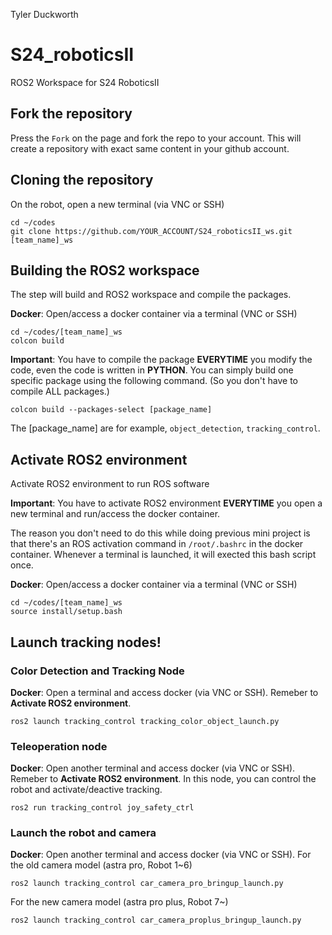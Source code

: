 Tyler Duckworth
# S24_roboticsII
ROS2 Workspace for S24 RoboticsII

## Fork the repository

Press the `Fork` on the page and fork the repo to your account. This will create a repository with exact same content in your github account.

## Cloning the repository 
On the robot, open a new terminal (via VNC or SSH)
```
cd ~/codes
git clone https://github.com/YOUR_ACCOUNT/S24_roboticsII_ws.git [team_name]_ws
```

## Building the ROS2 workspace
The step will build and ROS2 workspace and compile the packages.

**Docker**: Open/access a docker container via a terminal (VNC or SSH)
```
cd ~/codes/[team_name]_ws
colcon build
```

**Important**: You have to compile the package **EVERYTIME** you modify the code, even the code is written in **PYTHON**. You can simply build one specific package using the following command. (So you don't have to compile ALL packages.)
```
colcon build --packages-select [package_name]
```
The [package_name] are for example, `object_detection`, `tracking_control`.

## Activate ROS2 environment
Activate ROS2 environment to run ROS software

**Important**: You have to activate ROS2 environment **EVERYTIME** you open a new terminal and run/access the docker container.

The reason you don't need to do this while doing previous mini project is that there's an ROS activation command in `/root/.bashrc` in the docker container. Whenever a terminal is launched, it will exected this bash script once.

**Docker**: Open/access a docker container via a terminal (VNC or SSH)
```
cd ~/codes/[team_name]_ws
source install/setup.bash
```

## Launch tracking nodes!

### Color Detection and Tracking Node
**Docker**: Open a terminal and access docker (via VNC or SSH). Remeber to **Activate ROS2 environment**.
```
ros2 launch tracking_control tracking_color_object_launch.py
```

### Teleoperation node
**Docker**: Open another terminal and access docker (via VNC or SSH). Remeber to **Activate ROS2 environment**. In this node, you can control the robot and activate/deactive tracking.
```
ros2 run tracking_control joy_safety_ctrl
```
### Launch the robot and camera
**Docker**: Open another terminal and access docker (via VNC or SSH).
For the old camera model (astra pro, Robot 1~6)
```
ros2 launch tracking_control car_camera_pro_bringup_launch.py
```
For the new camera model (astra pro plus, Robot 7~)
```
ros2 launch tracking_control car_camera_proplus_bringup_launch.py
```
